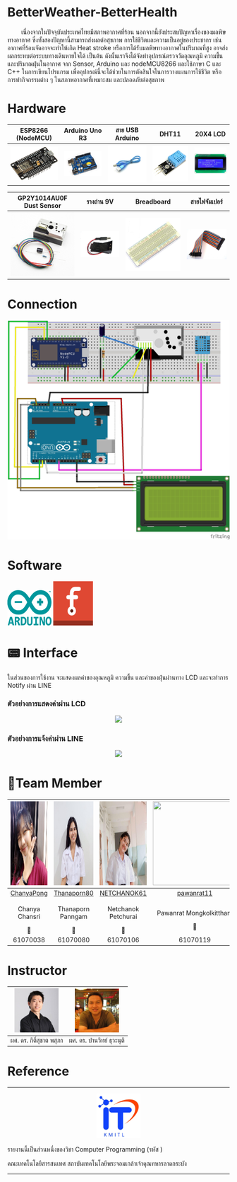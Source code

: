 # BetterWeather-BetterHealth
&nbsp;&nbsp;&nbsp;&nbsp;&nbsp;&nbsp;&nbsp;&nbsp;เนื่องจากในปัจจุบันประเทศไทยมีสภาพอากาศที่ร้อน นอกจากนี้ยังประสบปัญหาเรื่องของมลพิษทางอากาศ ซึ่งทั้งสองปัญหานี้สามารถส่งผลต่อสุขภาพ
การใช้ชีวิตและความเป็นอยู่ของประชากร เช่น อากาศที่ร้อนจัดอาจจะทำให้เกิด Heat stroke หรือการได้รับมลพิษทางอากาศในปริมาณที่สูง อาจส่งผลกระทบต่อระบบทางเดินหายใจได้ เป็นต้น
ดังนั้นเราจึงได้จัดทำอุปกรณ์ตรวจวัดอุณหภูมิ ความชื้น และปริมาณฝุ่นในอากาศ จาก Sensor, Arduino และ nodeMCU8266 และใช้ภาษา C และ C++ ในการเขียนโปรแกรม
เพื่ออุปกรณ์นี้จะได้ช่วยในการตัดสินใจในการวางแผนการใช้ชีวิต หรือการทำกิจกรรมต่าง ๆ ในสภาพอากาศที่เหมาะสม และปลอดภัยต่อสุขภาพ
 
# Hardware

ESP8266 (NodeMCU) | Arduino Uno R3 | สาย USB Arduino | DHT11 | 20X4 LCD 
:-: | :-: | :-: | :-: | :-:
<a href=""><img src="img/hw1.jpeg" width="200px"></a>  | <a href=""><img src="img/hw2.png" width="200px"></a> | <a href=""><img src="img/hw3.jpg" width="200px"></a> | <a href=""><img src="img/hw4.jpg" width="200px"></a> | <a href=""><img src="img/hw5.jpg" width="200px"></a>

 GP2Y1014AU0F Dust Sensor | รางถ่าน 9V | Breadboard | สายไฟจัมเปอร์
:-: | :-: | :-: | :-:
<a href=""><img src="img/hw6.jpg" width="200px"></a>  | <a href=""><img src="img/hw7.png" width="200px"></a> | <a href=""><img src="img/hw8.jpg" width="200px"></a> | <a href=""><img src="img/hw9.jpg" width="200px"></a> 

# Connection

<p align="center">
    <img src="img/arduino.jpg" />
</p>

# Software
 <img src="img/a.png" width="100px" height="80px">
 <img src="img/f.png" width="90px" height="100px">

# :pager: Interface
ในส่วนของการใช้งาน จะแสดงผลค่าของอุณหภูมิ ความชื้น และค่าของฝุ่นผ่านทาง LCD และจะทำการ Notify ผ่าน LINE

### ตัวอย่างการแสดงค่าผ่าน LCD

<p align="center">
    <img src="img/" >
</p>

### ตัวอย่างการแจ้งค่าผ่าน LINE
<p align="center">
    <img src="img/" >
</p>

# 👥Team Member
|<img src="img/pong.jpg" width="190px" height="190px">|<img src="img/mild.jpg" width="190px" height="190px">|<img src="img/nam.jpg" width="190px" height="190px">|<img src="https://avatars0.githubusercontent.com/u/41178248?s=400&u=afc69eb8e89db6013815d8d6ccb8cacdbd972261&v=4" width="190px" height="190px">|
|:---:|:---:|:---:|:---:|
|[ChanyaPong](https://github.com/ChanyaPong)|[Thanaporn80](https://github.com/Thanaporn80)|[NETCHANOK61](https://github.com/NETCHANOK61)|[pawanrat11](https://github.com/pawanrat11)|
|<p>Chanya Chansri</p>:wolf:|<p>Thanaporn Panngam</p>:rabbit:|<p>Netchanok Petchurai</p>:koala:|<p>Pawanrat Mongkolkittham</p>:bear: |
 |      61070038      |      61070080      |      61070106      |      61070119      |


# Instructor

|<a href=""><img src="img/aj_1.jpg" width="100px"></a>  |<a href=""><img src="img/aj_2.jpg" width="100px"></a>  |
| :-: | :-: |
|ผศ. ดร. กิติ์สุชาต พสุภา|ผศ. ดร. ปานวิทย์ ธุวะนุติ|


# Reference

 []()

___


<p align="center">
<img src="img/it.jpg" width="100">

รายงานนี้เป็นส่วนหนึ่งของวิชา Computer Programming (รหัส )

คณะเทคโนโลยีสารสนเทศ สถาบันเทคโนโลยีพระจอมเกล้าเจ้าคุณทหารลาดกระบัง

</p>


___
